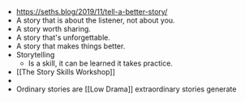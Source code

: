 - https://seths.blog/2019/11/tell-a-better-story/
- A story that is about the listener, not about you.
- A story worth sharing.
- A story that's unforgettable.
- A story that makes things better.
- Storytelling
	- Is a skill, it can be learned it takes practice.
- [[The Story Skills Workshop]]
-
- Ordinary stories are [[Low Drama]] extraordinary stories generate
